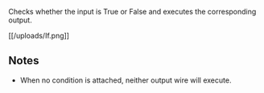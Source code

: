 Checks whether the input is True or False and executes the corresponding output.

[[/uploads/If.png]]

## Notes
* When no condition is attached, neither output wire will execute.
